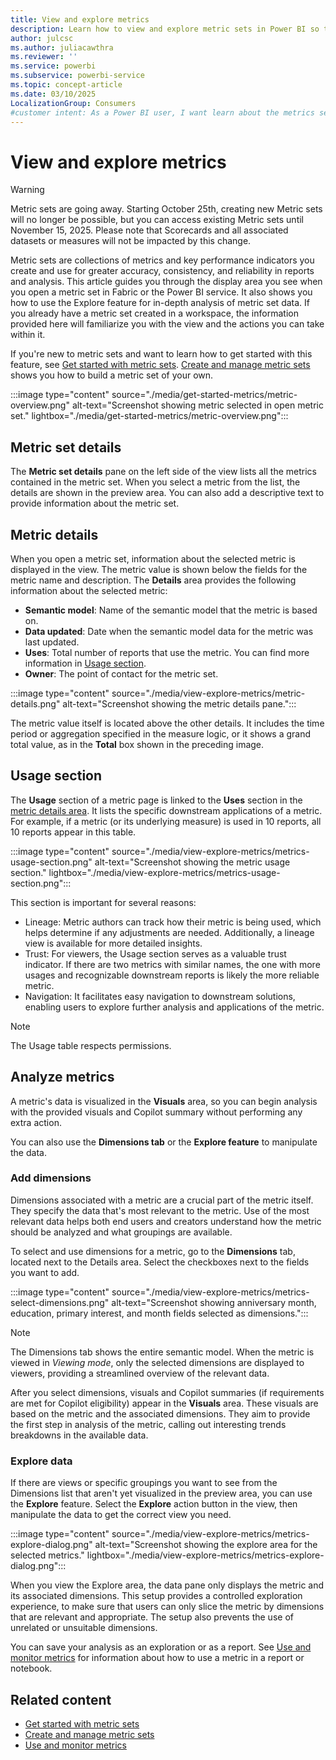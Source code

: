 ```yaml
---
title: View and explore metrics
description: Learn how to view and explore metric sets in Power BI so that your members of your organization can find and reuse key metrics.
author: julcsc
ms.author: juliacawthra
ms.reviewer: ''
ms.service: powerbi
ms.subservice: powerbi-service
ms.topic: concept-article
ms.date: 03/10/2025
LocalizationGroup: Consumers
#customer intent: As a Power BI user, I want learn about the metrics sections in Power BI so that I can understand the insights the metrics are giving me.
---
```


# View and explore metrics

> [!WARNING]
> Metric sets are going away. Starting October 25th, creating new Metric sets will no longer be possible, but you can access existing Metric sets until November 15, 2025. Please note that Scorecards and all associated datasets or measures will not be impacted by this change.

Metric sets are collections of metrics and key performance indicators you create and use for greater accuracy, consistency, and reliability in reports and analysis.
This article guides you through the display area you see when you open a metric set in Fabric or the Power BI service. It also shows you how to use the Explore feature for in-depth analysis of metric set data. If you already have a metric set created in a workspace, the information provided here will familiarize you with the view and the actions you can take within it.

If you're new to metric sets and want to learn how to get started with this feature, see [Get started with metric sets](./get-started-metrics.md). [Create and manage metric sets](./create-metric-sets.md) shows you how to build a metric set of your own.

:::image type="content" source="./media/get-started-metrics/metric-overview.png" alt-text="Screenshot showing metric selected in open metric set."  lightbox="./media/get-started-metrics/metric-overview.png":::

## Metric set details

The **Metric set details** pane on the left side of the view lists all the metrics contained in the metric set. When you select a metric from the list, the details are shown in the preview area. You can also add a descriptive text to provide information about the metric set.

## Metric details

When you open a metric set, information about the selected metric is displayed in the view. The metric value is shown below the fields for the metric name and description. The **Details** area provides the following information about the selected metric:

- **Semantic model**: Name of the semantic model that the metric is based on.
- **Data updated**: Date when the semantic model  data for the metric was last updated.
- **Uses**: Total number of reports that use the metric. You can find more information in [Usage section](view-explore-metrics.md#usage-section).
- **Owner**: The point of contact for the metric set.

:::image type="content" source="./media/view-explore-metrics/metric-details.png" alt-text="Screenshot showing the metric details pane.":::

The metric value itself is located above the other details. It includes the time period or aggregation specified in the measure logic, or it shows a grand total value, as in the **Total** box shown in the preceding image.

## Usage section

The **Usage** section of a metric page is linked to the **Uses** section in the [metric details area](view-explore-metrics.md#metric-details). It lists the specific downstream applications of a metric. For example, if a metric (or its underlying measure) is used in 10 reports, all 10 reports appear in this table.

:::image type="content" source="./media/view-explore-metrics/metrics-usage-section.png" alt-text="Screenshot showing the metric usage section." lightbox="./media/view-explore-metrics/metrics-usage-section.png":::

This section is important for several reasons:

- Lineage: Metric authors can track how their metric is being used, which helps determine if any adjustments are needed. Additionally, a lineage view is available for more detailed insights.
- Trust: For viewers, the Usage section serves as a valuable trust indicator. If there are two metrics with similar names, the one with more usages and recognizable downstream reports is likely the more reliable metric.
- Navigation: It facilitates easy navigation to downstream solutions, enabling users to explore further analysis and applications of the metric.

> [!NOTE]
> The Usage table respects permissions.

## Analyze metrics

A metric's data is visualized in the **Visuals** area, so you can begin analysis with the provided visuals and Copilot summary without performing any extra action.

You can also use the **Dimensions tab** or the **Explore feature** to manipulate the data.

### Add dimensions

Dimensions associated with a metric are a crucial part of the metric itself. They specify the data that's most relevant to the metric. Use of the most relevant data helps both end users and creators understand how the metric should be analyzed and what groupings are available.

To select and use dimensions for a metric, go to the **Dimensions** tab, located next to the Details area. Select the checkboxes next to the fields you want to add.

:::image type="content" source="./media/view-explore-metrics/metrics-select-dimensions.png" alt-text="Screenshot showing anniversary month, education, primary interest, and month fields selected as dimensions.":::

> [!NOTE]
> The Dimensions tab shows the entire semantic model. When the metric is viewed in *Viewing mode*, only the selected dimensions are displayed to viewers, providing a streamlined overview of the relevant data.

After you select dimensions, visuals and Copilot summaries (if requirements are met for Copilot eligibility) appear in the **Visuals** area. These visuals are based on the metric and the associated dimensions. They aim to provide the first step in analysis of the metric, calling out interesting trends breakdowns in the available data.

### Explore data

If there are views or specific groupings you want to see from the Dimensions list that aren't yet visualized in the preview area, you can use the **Explore** feature. Select the **Explore** action button in the view, then manipulate the data to get the correct view you need.

:::image type="content" source="./media/view-explore-metrics/metrics-explore-dialog.png" alt-text="Screenshot showing the explore area for the selected metrics." lightbox="./media/view-explore-metrics/metrics-explore-dialog.png":::

When you view the Explore area, the data pane only displays the metric and its associated dimensions. This setup provides a controlled exploration experience, to make sure that users can only slice the metric by dimensions that are relevant and appropriate. The setup also prevents the use of unrelated or unsuitable dimensions.

You can save your analysis as an exploration or as a report. See [Use and monitor metrics](use-monitor-metrics.md) for information about how to use a metric in a report or notebook.

## Related content

- [Get started with metric sets](create-metric-sets.md)
- [Create and manage metric sets](create-metric-sets.md)
- [Use and monitor metrics](use-monitor-metrics.md)
